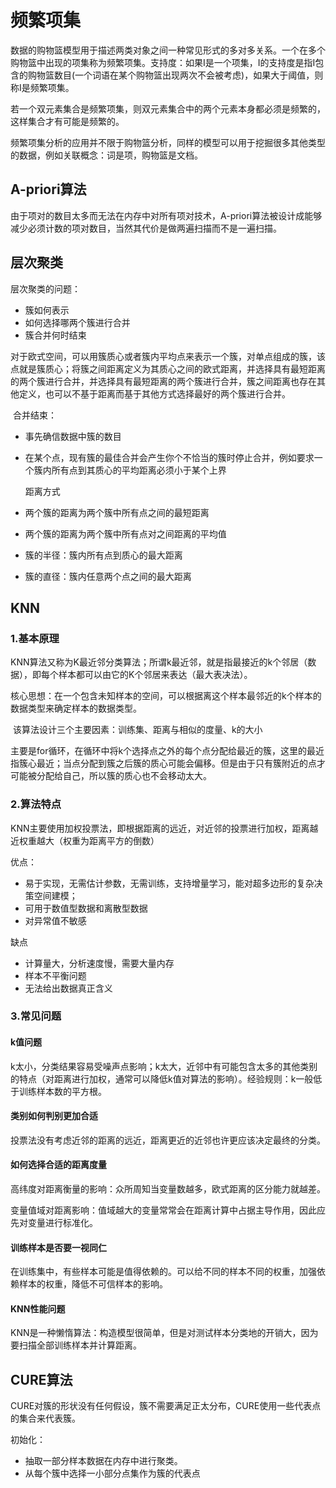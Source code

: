 



# 频繁项集

​	数据的购物篮模型用于描述两类对象之间一种常见形式的多对多关系。一个在多个购物篮中出现的项集称为频繁项集。支持度：如果I是一个项集，I的支持度是指I包含的购物篮数目(一个词语在某个购物篮出现两次不会被考虑)，如果大于阈值，则称I是频繁项集。

​	若一个双元素集合是频繁项集，则双元素集合中的两个元素本身都必须是频繁的，这样集合才有可能是频繁的。

​	频繁项集分析的应用并不限于购物篮分析，同样的模型可以用于挖掘很多其他类型的数据，例如关联概念：词是项，购物篮是文档。

## A-priori算法

由于项对的数目太多而无法在内存中对所有项对技术，A-priori算法被设计成能够减少必须计数的项对数目，当然其代价是做两遍扫描而不是一遍扫描。

## 层次聚类

层次聚类的问题：

- 簇如何表示
- 如何选择哪两个簇进行合并
- 簇合并何时结束

​       对于欧式空间，可以用簇质心或者簇内平均点来表示一个簇，对单点组成的簇，该点就是簇质心；将簇之间距离定义为其质心之间的欧式距离，并选择具有最短距离的两个簇进行合并，并选择具有最短距离的两个簇进行合并，簇之间距离也存在其他定义，也可以不基于距离而基于其他方式选择最好的两个簇进行合并。

​	合并结束：

- 事先确信数据中簇的数目

- 在某个点，现有簇的最佳合并会产生你个不恰当的簇时停止合并，例如要求一个簇内所有点到其质心的平均距离必须小于某个上界

  距离方式

- 两个簇的距离为两个簇中所有点之间的最短距离

- 两个簇的距离为两个簇中所有点对之间距离的平均值

- 簇的半径：簇内所有点到质心的最大距离

- 簇的直径：簇内任意两个点之间的最大距离





## KNN

### 1.基本原理

​	KNN算法又称为K最近邻分类算法；所谓k最近邻，就是指最接近的k个邻居（数据），即每个样本都可以由它的K个邻居来表达（最大表决法）。

​	核心思想：在一个包含未知样本的空间，可以根据离这个样本最邻近的k个样本的数据类型来确定样本的数据类型。

​	该算法设计三个主要因素：训练集、距离与相似的度量、k的大小

​	主要是for循环，在循环中将k个选择点之外的每个点分配给最近的簇，这里的最近指簇心最近；当点分配到簇之后簇的质心可能会偏移。但是由于只有簇附近的点才可能被分配给自己，所以簇的质心也不会移动太大。

### 2.算法特点

​	KNN主要使用加权投票法，即根据距离的远近，对近邻的投票进行加权，距离越近权重越大（权重为距离平方的倒数）

优点：

- 易于实现，无需估计参数，无需训练，支持增量学习，能对超多边形的复杂决策空间建模；
- 可用于数值型数据和离散型数据
- 对异常值不敏感

缺点

- 计算量大，分析速度慢，需要大量内存
- 样本不平衡问题
- 无法给出数据真正含义

### 3.常见问题

#### k值问题

​	k太小，分类结果容易受噪声点影响；k太大，近邻中有可能包含太多的其他类别的特点（对距离进行加权，通常可以降低k值对算法的影响）。经验规则：k一般低于训练样本数的平方根。

#### 类别如何判别更加合适

​	投票法没有考虑近邻的距离的远近，距离更近的近邻也许更应该决定最终的分类。

#### 如何选择合适的距离度量

​	高纬度对距离衡量的影响：众所周知当变量数越多，欧式距离的区分能力就越差。

​	变量值域对距离影响：值域越大的变量常常会在距离计算中占据主导作用，因此应先对变量进行标准化。

#### 训练样本是否要一视同仁

​	在训练集中，有些样本可能是值得依赖的。可以给不同的样本不同的权重，加强依赖样本的权重，降低不可信样本的影响。

#### KNN性能问题

​	KNN是一种懒惰算法：构造模型很简单，但是对测试样本分类地的开销大，因为要扫描全部训练样本并计算距离。



## CURE算法

​	CURE对簇的形状没有任何假设，簇不需要满足正太分布，CURE使用一些代表点的集合来代表簇。

初始化：

- 抽取一部分样本数据在内存中进行聚类。
- 从每个簇中选择一小部分点集作为簇的代表点
